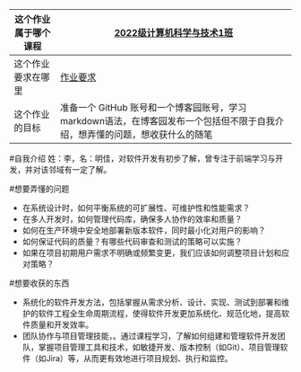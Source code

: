 | 这个作业属于哪个课程 | [2022级计算机科学与技术1班](https://edu.cnblogs.com/campus/gdgy/CSGrade22-12) |
| ----------------- |--------------- |
| 这个作业要求在哪里| [作业要求](https://edu.cnblogs.com/campus/gdgy/CSGrade22-12/homework/13219) |
| 这个作业的目标 | 准备一个 GitHub 账号和一个博客园账号，学习markdown语法，在博客园发布一个包括但不限于自我介绍，想弄懂的问题，想收获什么的随笔 |

#自我介绍
姓：李，名：明佳，对软件开发有初步了解，曾专注于前端学习与开发，并对该邻域有一定了解。

#想要弄懂的问题

* 在系统设计时，如何平衡系统的可扩展性、可维护性和性能需求？
* 在多人开发时，如何管理代码库，确保多人协作的效率和质量？
* 如何在生产环境中安全地部署新版本软件，同时最小化对用户的影响？
* 如何保证代码的质量？有哪些代码审查和测试的策略可以实施？
* 如果在项目初期用户需求不明确或频繁变更，我们应该如何调整项目计划和应对策略？

#想要收获的东西
* 系统化的软件开发方法，包括掌握从需求分析、设计、实现、测试到部署和维护的软件工程全生命周期流程，使得软件开发更加系统化、规范化地，提高软件质量和开发效率。
* 团队协作与项目管理技能，。通过课程学习，了解如何组建和管理软件开发团队，掌握项目管理工具和技术，如敏捷开发、版本控制（如Git）、项目管理软件（如Jira）等，从而更有效地进行项目规划、执行和监控。

